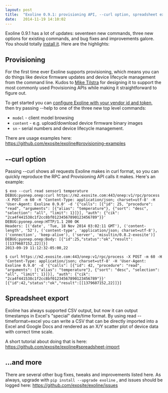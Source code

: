 ```yaml
---
layout: post
title:  "Exoline 0.9.1: provisioning API, --curl option, spreadsheet export"
date:   2014-11-19 14:10:02
---
```


Exoline 0.9.1 has a lot of updates: seventeen new commands, three new options for existing commands, and bug fixes and improvements galore. You should totally [install it](https://github.com/exosite/exoline#installation-). Here are the highlights:

## Provisioning

For the first time ever Exoline supports provisioning, which means you can do things like device firmware updates and device lifecycle management from the command line. Kudos to [Mike Tilstra](https://github.com/tadpol) for designing it to support the most commonly used Provisioning APIs while making it straightforward to figure out.

To get started you can [configure Exoline with your vendor id and token](https://github.com/exosite/exoline#provisioning), then try passing --help to one of the three new top level commands: 

* `model` - client model browsing
* `content` - e.g. upload/download device firmware binary images
* `sn` - serial numbers and device lifecycle management.

There are usage examples here: https://github.com/exosite/exoline#provisioning-examples

## --curl option

Passing --curl shows all requests Exoline makes in curl format, so you can quickly reproduce the RPC and Provisioning API calls it makes. Here's an example:

    $ exo --curl read sensor1 temperature
    DEBUG:pyonep.onep:curl https://m2.exosite.com:443/onep:v1/rpc/process -X POST -m 60 -H 'Content-Type: application/json; charset=utf-8' -H 'User-Agent: Exoline 0.9.0' -d '{"calls": [{"id": 25, "procedure": "read", "arguments": [{"alias": "temperature"}, {"sort": "desc", "selection": "all", "limit": 1}]}], "auth": {"cik": "2ca4f441538c1f2cc8bf01234567890123456789"}}'
    DEBUG:pyonep.onep:HTTP/1.1 200 OK
    Headers: [('date', 'Tue, 18 Nov 2014 03:02:11 GMT'), ('content-length', '52'), ('content-type', 'application/json; charset=utf-8'), ('connection', 'keep-alive'), ('server', 'misultin/0.8.2-exosite')]
    DEBUG:pyonep.onep:Body: [{"id":25,"status":"ok","result":[[1379607152,22]]}]
    2013-09-19 11:12:32-05:00,22

    $ curl https://m2.exosite.com:443/onep:v1/rpc/process -X POST -m 60 -H 'Content-Type: application/json; charset=utf-8' -H 'User-Agent: Exoline 0.9.0' -d '{"calls": [{"id": 42, "procedure": "read", "arguments": [{"alias": "temperature"}, {"sort": "desc", "selection": "all", "limit": 1}]}], "auth": {"cik": "2ca4f441538c1f2cc8bf01234567890123456789"}}'
    [{"id":42,"status":"ok","result":[[1379607152,22]]}]

## Spreadsheet export

Exoline has always supported CSV output, but now it can output timestamps in Excel's "special" date/time format. By using read --timeformat=excel you can write a CSV that can be directly imported into a Excel and Google Docs and rendered as an X/Y scatter plot of device data with correct time scale.

A short tutorial about doing that is here: https://github.com/exosite/exoline#spreadsheet-import

## ...and more

There are several other bug fixes, tweaks and improvements listed here. As always, upgrade with `pip install --upgrade exoline` , and issues should be logged here: https://github.com/exosite/exoline/issues
